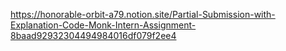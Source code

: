 https://honorable-orbit-a79.notion.site/Partial-Submission-with-Explanation-Code-Monk-Intern-Assignment-8baad92932304494984016df079f2ee4
